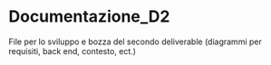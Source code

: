 # Documentazione_D2
File per lo sviluppo e bozza del secondo deliverable (diagrammi per requisiti, back end, contesto, ect.)
